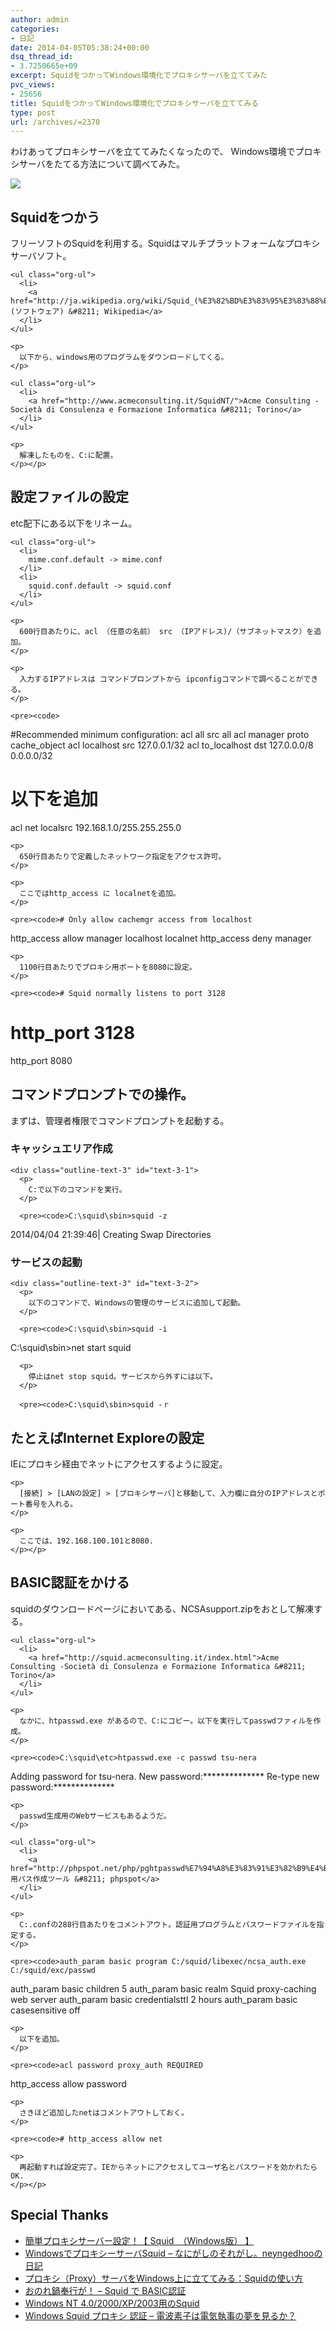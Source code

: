 ```yaml
---
author: admin
categories:
- 日記
date: 2014-04-05T05:38:24+00:00
dsq_thread_id:
- 3.7250665e+09
excerpt: SquidをつかってWindows環境化でプロキシサーバを立ててみた
pvc_views:
- 25656
title: SquidをつかってWindows環境化でプロキシサーバを立ててみる
type: post
url: /archives/=2370
---
```


わけあってプロキシサーバを立ててみたくなったので、 Windows環境でプロキシサーバをたてる方法について調べてみた。 

  ![][1]

<div id="outline-container-sec-1" class="outline-2">
  <h2 id="sec-1">
    Squidをつかう
  </h2>
  
  <div class="outline-text-2" id="text-1">
    <p>
      フリーソフトのSquidを利用する。Squidはマルチプラットフォームなプロキシサーバソフト。
    </p>
    
    <ul class="org-ul">
      <li>
        <a href="http://ja.wikipedia.org/wiki/Squid_(%E3%82%BD%E3%83%95%E3%83%88%E3%82%A6%E3%82%A7%E3%82%A2)">Suid (ソフトウェア) &#8211; Wikipedia</a>
      </li>
    </ul>
    
    <p>
      以下から、windows用のプログラムをダウンロードしてくる。
    </p>
    
    <ul class="org-ul">
      <li>
        <a href="http://www.acmeconsulting.it/SquidNT/">Acme Consulting -Società di Consulenza e Formazione Informatica &#8211; Torino</a>
      </li>
    </ul>
    
    <p>
      解凍したものを、C:に配置。
    </p></p>
  </div></p>
</div>

<div id="outline-container-sec-2" class="outline-2">
  <h2 id="sec-2">
    設定ファイルの設定
  </h2>
  
  <div class="outline-text-2" id="text-2">
    <p>
      etc配下にある以下をリネーム。
    </p>
    
    <ul class="org-ul">
      <li>
        mime.conf.default -> mime.conf
      </li>
      <li>
        squid.conf.default -> squid.conf
      </li>
    </ul>
    
    <p>
      600行目あたりに、acl （任意の名前） src （IPアドレス)/（サブネットマスク）を追加。
    </p>
    
    <p>
      入力するIPアドレスは コマンドプロンプトから ipconfigコマンドで調べることができる。
    </p>
    
    <pre><code>
#Recommended minimum configuration:
acl all src all
acl manager proto cache_object
acl localhost src 127.0.0.1/32
acl to_localhost dst 127.0.0.0/8 0.0.0.0/32 
# 以下を追加
acl net localsrc 192.168.1.0/255.255.255.0 
</code></pre>
    
    <p>
      650行目あたりで定義したネットワーク指定をアクセス許可。
    </p>
    
    <p>
      ここではhttp_access に localnetを追加。
    </p>
    
    <pre><code># Only allow cachemgr access from localhost
http_access allow manager localhost localnet
http_access deny manager
</code></pre>
    
    <p>
      1100行目あたりでプロキシ用ボートを8080に設定。
    </p>
    
    <pre><code># Squid normally listens to port 3128
# http_port 3128
http_port 8080
</code></pre></p>
  </div></p>
</div>

<div id="outline-container-sec-3" class="outline-2">
  <h2 id="sec-3">
    コマンドプロンプトでの操作。
  </h2>
  
  <div class="outline-text-2" id="text-3">
    <p>
      まずは、管理者権限でコマンドプロンプトを起動する。
    </p></p>
  </div>
  
  <div id="outline-container-sec-3-1" class="outline-3">
    <h3 id="sec-3-1">
      キャッシュエリア作成
    </h3>
    
    <div class="outline-text-3" id="text-3-1">
      <p>
        C:で以下のコマンドを実行。
      </p>
      
      <pre><code>C:\squid\sbin>squid -z
2014/04/04 21:39:46| Creating Swap Directories
</code></pre></p>
    </div></p>
  </div>
  
  <div id="outline-container-sec-3-2" class="outline-3">
    <h3 id="sec-3-2">
      サービスの起動
    </h3>
    
    <div class="outline-text-3" id="text-3-2">
      <p>
        以下のコマンドで、Windowsの管理のサービスに追加して起動。
      </p>
      
      <pre><code>C:\squid\sbin>squid -i
C:\squid\sbin>net start squid 
</code></pre>
      
      <p>
        停止はnet stop squid。サービスから外すには以下。
      </p>
      
      <pre><code>C:\squid\sbin>squid -ｒ
</code></pre></p>
    </div></p>
  </div></p>
</div>

<div id="outline-container-sec-4" class="outline-2">
  <h2 id="sec-4">
    たとえばInternet Exploreの設定
  </h2>
  
  <div class="outline-text-2" id="text-4">
    <p>
      IEにプロキシ経由でネットにアクセスするように設定。
    </p>
    
    <p>
      [接続] > [LANの設定] > [プロキシサーバ]と移動して、入力欄に自分のIPアドレスとポート番号を入れる。
    </p>
    
    <p>
      ここでは、192.168.100.101と8080.
    </p></p>
  </div></p>
</div>

<div id="outline-container-sec-5" class="outline-2">
  <h2 id="sec-5">
    BASIC認証をかける
  </h2>
  
  <div class="outline-text-2" id="text-5">
    <p>
      squidのダウンロードページにおいてある、NCSAsupport.zipをおとして解凍する。
    </p>
    
    <ul class="org-ul">
      <li>
        <a href="http://squid.acmeconsulting.it/index.html">Acme Consulting -Società di Consulenza e Formazione Informatica &#8211; Torino</a>
      </li>
    </ul>
    
    <p>
      なかに、htpasswd.exe があるので、C:にコピー。以下を実行してpasswdファィルを作成。
    </p>
    
    <pre><code>C:\squid\etc>htpasswd.exe -c passwd tsu-nera
Adding password for tsu-nera.
New password:**************
Re-type new password:**************
</code></pre>
    
    <p>
      passwd生成用のWebサービスもあるようだ。
    </p>
    
    <ul class="org-ul">
      <li>
        <a href="http://phpspot.net/php/pghtpasswd%E7%94%A8%E3%83%91%E3%82%B9%E4%BD%9C%E6%88%90%E3%83%84%E3%83%BC%E3%83%AB.html">htpasswd用パス作成ツール &#8211; phpspot</a>
      </li>
    </ul>
    
    <p>
      C:.confの288行目あたりをコメントアウト。認証用プログラムとパスワードファイルを指定する。
    </p>
    
    <pre><code>auth_param basic program C:/squid/libexec/ncsa_auth.exe C:/squid/exc/passwd 
auth_param basic children 5
auth_param basic realm Squid proxy-caching web server
auth_param basic credentialsttl 2 hours
auth_param basic casesensitive off
</code></pre>
    
    <p>
      以下を追加。
    </p>
    
    <pre><code>acl password proxy_auth REQUIRED
http_access allow password
</code></pre>
    
    <p>
      さきほど追加したnetはコメントアウトしておく。
    </p>
    
    <pre><code># http_access allow net
</code></pre>
    
    <p>
      再起動すれば設定完了。IEからネットにアクセスしてユーザ名とパスワードを効かれたらOK.
    </p></p>
  </div></p>
</div>

<div id="outline-container-sec-6" class="outline-2">
  <h2 id="sec-6">
    Special Thanks
  </h2>
  
  <div class="outline-text-2" id="text-6">
    <ul class="org-ul">
      <li>
        <a href="http://ganbarepc.blog32.fc2.com/blog-entry-325.html">簡単プロキシサーバー設定！【 Squid　（Windows版） 】</a>
      </li>
      <li>
        <a href="http://d.hatena.ne.jp/neyngedhoo/20121023/1350971792">WindowsでプロキシーサーバSquid &#8211; なにがしのそれがし。neyngedhooの日記</a>
      </li>
      <li>
        <a href="http://uguisu.skr.jp/Windows/squid_win_tips.html">プロキシ（Proxy）サーバをWindows上に立ててみる：Squidの使い方</a>
      </li>
      <li>
        <a href="http://www32.atwiki.jp/lmes2/pages/192.html">おのれ鍋奉行が！ &#8211; Squid で BASIC認証</a>
      </li>
      <li>
        <a href="http://squid.robata.org/squid_nt.html">Windows NT 4.0/2000/XP/2003用のSquid</a>
      </li>
      <li>
        <a href="http://iceweasel.blog101.fc2.com/blog-entry-118.html">Windows Squid プロキシ 認証 &#8211; 電波素子は電気執事の夢を見るか？</a>
      </li>
    </ul>
  </div></p>
</div>

 [1]: http://futurismo.biz/wp-content/uploads/Windows_7_Vertical_Logo_Web.jpg